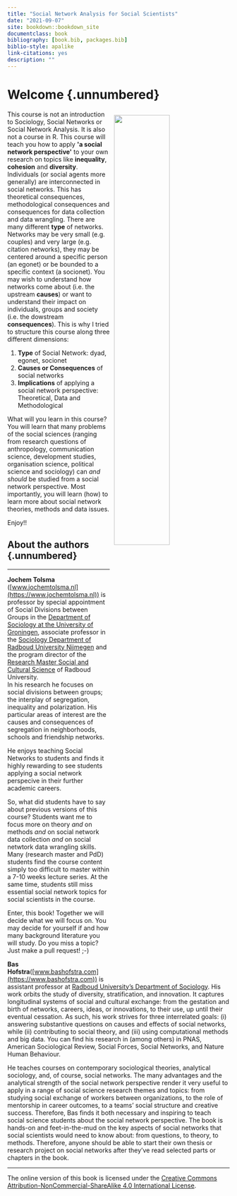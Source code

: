 ```yaml
---
title: "Social Network Analysis for Social Scientists"
date: "2021-09-07"
site: bookdown::bookdown_site
documentclass: book
bibliography: [book.bib, packages.bib]
biblio-style: apalike
link-citations: yes
description: ""
---
```


<!---
https://jochemtolsma.github.io/SNA-4-Social-Scientists/
--->





# Welcome {.unnumbered}


<img src="cover.png" width="50%" style="float:right; padding:10px" />


This course is not an introduction to Sociology, Social Networks or Social Network Analysis. It is also not a course in R. This course will teach you how to apply **'a social network perspective'** to your own research on topics like **inequality**, **cohesion** and **diversity**.\
Individuals (or social agents more generally) are interconnected in social networks. This has theoretical consequences, methodological consequences and consequences for data collection and data wrangling. There are many different **type** of networks. Networks may be very small (e.g. couples) and very large (e.g. citation networks), they may be centered around a specific person (an egonet) or be bounded to a specific context (a socionet). You may wish to understand how networks come about (i.e. the upstream **causes**) or want to understand their impact on individuals, groups and society (i.e. the dowstream **consequences**). This is why I tried to structure this course along three different dimensions:

1.  **Type** of Social Network: dyad, egonet, socionet
2.  **Causes or Consequences** of social networks
3.  **Implications** of applying a social network perspective: Theoretical, Data and Methodological

What will you learn in this course? You will learn that many problems of the social sciences (ranging from research questions of anthropology, communication science, development studies,  organisation science, political science and sociology) can *and should* be studied from a social network perspective. Most importantly, you will learn (how) to learn more about social network theories, methods and data issues.

Enjoy!!



## About the authors {.unnumbered}

------------------------------------------------------------------------

**Jochem Tolsma** ([www.jochemtolsma.nl](https://www.jochemtolsma.nl)) is professor by special appointment of Social Divisions between Groups in the [Department of Sociology at the University of Groningen](https://www.rug.nl/gmw/sociology/), associate professor in the [Sociology Department of Radboud University Nijmegen](https://www.ru.nl/sociology/) and the program director of the [Research Master Social and Cultural Science](https://www.ru.nl/courseguides/socsci/research-master/social-cultural-science/) of Radboud University.\
In his research he focuses on social divisions between groups; the interplay of segregation, inequality and polarization. His particular areas of interest are the causes and consequences of segregation in neighborhoods, schools and friendship networks.

He enjoys teaching Social Networks to students and finds it highly rewarding to see students applying a social network perspecive in their further academic careers.

So, what did students have to say about previous versions of this course? Students want me to focus more on theory *and* on methods *and* on social network data collection *and* on social netwtork data wrangling skills. Many (research master and PdD) students find the course content simply too difficult to master within a 7-10 weeks lecture series. At the same time, students still miss essential social network topics for social scientists in the course.

Enter, this book! Together we will decide what we will focus on. You may decide for yourself if and how many background literature you will study. Do you miss a topic? Just make a pull request! ;-)

**Bas Hofstra**([www.bashofstra.com](https://www.bashofstra.com)) is assistant professor at [Radboud University’s Department of Sociology](https://www.ru.nl/sociology/). His work orbits the study of diversity, stratification, and innovation. It captures longitudinal systems of social and cultural exchange: from the gestation and birth of networks, careers, ideas, or innovations, to their use, up until their eventual cessation. As such, his work strives for three interrelated goals: (i) answering substantive questions on causes and effects of social networks, while (ii) contributing to social theory, and (iii) using computational methods and big data. You can find his research in (among others) in PNAS, American Sociological Review, Social Forces, Social Networks, and Nature Human Behaviour.

He teaches courses on contemporary sociological theories, analytical sociology, and, of course, social networks. The many advantages and the analytical strength of the social network perspective render it very useful to apply in a range of social science research themes and topics: from studying social exchange of workers between organizations, to the role of mentorship in career outcomes, to a teams’ social structure and creative success. Therefore, Bas finds it both necessary and inspiring to teach social science students about the social network perspective. The book is hands-on and feet-in-the-mud on the key aspects of social networks that social scientists would need to know about: from questions, to theory, to methods. Therefore, anyone should be able to start their own thesis or research project on social networks after they’ve read selected parts or chapters in the book.

------------------------------------------------------------------------

The online version of this book is licensed under the [Creative Commons Attribution-NonCommercial-ShareAlike 4.0 International License](https://creativecommons.org/licenses/by-nc-sa/4.0/).
